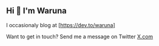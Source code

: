 ## Hi 👋 I'm Waruna

I occasionaly blog at [https://dev.to/waruna]

Want to get in touch? Send me a message on Twitter [X.com](https://x.com/warunacds)
  
<!--
**warunacds/warunacds** is a ✨ _special_ ✨ repository because its `README.md` (this file) appears on your GitHub profile.

Here are some ideas to get you started:

- 🔭 I’m currently working on ...
- 🌱 I’m currently learning ...
- 👯 I’m looking to collaborate on ...
- 🤔 I’m looking for help with ...
- 💬 Ask me about ...
- 📫 How to reach me: ...
- 😄 Pronouns: ...
- ⚡ Fun fact: ...
-->
